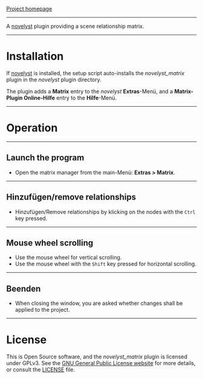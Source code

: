 [Project homepage](https://peter88213.github.io/novelyst_matrix)

--- 

A [novelyst](https://peter88213.github.io/novelyst/) plugin providing a scene relationship matrix.

---

# Installation

If [novelyst](https://peter88213.github.io/novelyst/) is installed, the setup script auto-installs the *novelyst_matrix* plugin in the *novelyst* plugin directory.

The plugin adds a **Matrix** entry to the *novelyst* **Extras**-Menü, and a **Matrix-Plugin Online-Hilfe** entry to the **Hilfe**-Menü. 

---

# Operation

---

## Launch the program

- Open the matrix manager from the main-Menü: **Extras > Matrix**.

---

## Hinzufügen/remove relationships

- Hinzufügen/Remove relationships by klicking on the nodes with the `Ctrl` key pressed.

---

## Mouse wheel scrolling

- Use the mouse wheel for vertical scrolling.
- Use the mouse wheel with the `Shift` key pressed for horizontal scrolling.    

---

## Beenden 

- When closing the window, you are asked whether changes shall be applied to the project.

---

# License

This is Open Source software, and the *novelyst_matrix* plugin is licensed under GPLv3. See the
[GNU General Public License website](https://www.gnu.org/licenses/gpl-3.0.en.html) for more
details, or consult the [LICENSE](https://github.com/peter88213/novelyst_matrix/blob/main/LICENSE) file.
